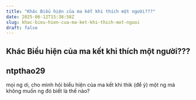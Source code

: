 ```yaml
---
title: "Khác Biểu hiện của ma kết khi thích một người???"
date: 2025-06-12T15:38:58Z
slug: khac-bieu-hien-cua-ma-ket-khi-thich-mot-nguoi
draft: false
---
```


## Khác Biểu hiện của ma kết khi thích một người???

## ntpthao29

mọi ng ơi, cho mình hỏi biểu hiện của ma kết khi thik (để ý) một ng mà không muốn ng đó biết là thế nào?